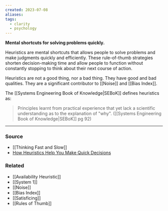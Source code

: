```yaml
---
created: 2023-07-08
aliases: 
tags:
  - clarity
  - psychology
---
```

**Mental shortcuts for solving problems quickly.**

Heuristics are mental shortcuts that allows people to solve problems and make judgments quickly and efficiently. These rule-of-thumb strategies shorten decision-making time and allow people to function without constantly stopping to think about their next course of action.

Heuristics are not a good thing, nor a bad thing. They have good and bad qualities. They are a significant contributor to [[Noise]] and [[Bias Index]].

The [[Systems Engineering Book of Knowledge|SEBoK]] defines heuristics as:
> Principles learnt from practical experience that yet lack a scientific understanding as to the explanation of "why".
> ([[Systems Engineering Book of Knowledge|SEBoK]] pg 92)

---

### Source
- [[Thinking Fast and Slow]]
- [How Heuristics Help You Make Quick Decisions](https://www.verywellmind.com/what-is-a-heuristic-2795235)

### Related
- [[Availability Heuristic]] 
- [[System 1]] 
- [[Noise]] 
- [[Bias Index]]
- [[Satisficing]]
- [[Rules of Thumb]]